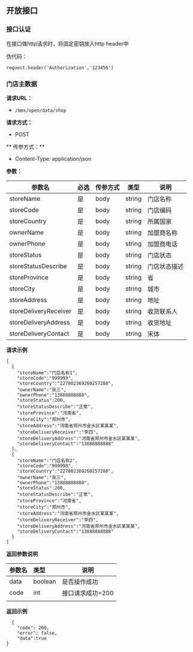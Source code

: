 ## 开放接口

### 接口认证

在接口做http请求时，将固定密钥放入http header中

伪代码：

```
request.header('Authorization','123456') 
```

### 门店主数据

**请求URL：**

- `/mms/open/data/shop`

**请求方式：**

- POST

** 传参方式：**

- Content-Type: application/json

**参数：**

| 参数名                | 必选 | 传参方式 | 类型   | 说明         |
| --------------------- | ---- | -------- | ------ | ------------ |
| storeName             | 是   | body     | string | 门店名称     |
| storeCode             | 是   | body     | string | 门店编码     |
| storeCountry          | 是   | body     | string | 所属国家     |
| ownerName             | 是   | body     | string | 加盟商名称   |
| ownerPhone            | 是   | body     | string | 加盟商电话   |
| storeStatus           | 是   | body     | string | 门店状态     |
| storeStatusDescribe   | 是   | body     | string | 门店状态描述 |
| storeProvince         | 是   | body     | string | 省           |
| storeCity             | 是   | body     | string | 城市         |
| storeAddress          | 是   | body     | string | 地址         |
| storeDeliveryReceiver | 是   | body     | string | 收货联系人   |
| storeDeliveryAddress  | 是   | body     | string | 收货地址     |
| storeDeliveryContact  | 是   | body     | string | 宋体         |

**请求示例**

```
[
  {
    "storeName":"门店名称1",
    "storeCode":"999999",
    "storeCountry":"227802369260257280",
    "ownerName":"张三",
    "ownerPhone":"13888888888",
    "storeStatus":200,
    "storeStatusDescribe":"正常",
    "storeProvince":"河南省",
    "storeCity":"郑州市",
    "storeAddress":"河南省郑州市金水区某某某",
    "storeDeliveryReceiver":"李四",
    "storeDeliveryAddress":"河南省郑州市金水区某某某",
    "storeDeliveryContact":"13888888888"
  },
  {
    "storeName":"门店名称2",
    "storeCode":"999998",
    "storeCountry":"227802369260257280",
    "ownerName":"张三",
    "ownerPhone":"13888888888",
    "storeStatus":200,
    "storeStatusDescribe":"正常",
    "storeProvince":"河南省",
    "storeCity":"郑州市",
    "storeAddress":"河南省郑州市金水区某某某",
    "storeDeliveryReceiver":"李四",
    "storeDeliveryAddress":"河南省郑州市金水区某某某",
    "storeDeliveryContact":"13888888888"
  }
]
```

**返回参数说明**

| 参数名 | 类型    | 说明             |
| :----- | :------ | ---------------- |
| data   | boolean | 是否操作成功     |
| code   | int     | 接口请求成功=200 |
|        |         |                  |

**返回示例**
```
  {
    "code": 200,
    "error": false,
    "data":true
}
```
